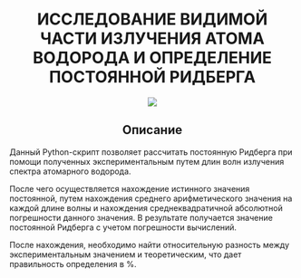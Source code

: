 <div align="center">
 <h1>ИССЛЕДОВАНИЕ ВИДИМОЙ ЧАСТИ ИЗЛУЧЕНИЯ АТОМА 
 ВОДОРОДА И ОПРЕДЕЛЕНИЕ ПОСТОЯННОЙ РИДБЕРГА</h1>
</div>
<div align="center">
 <img src="https://i.pinimg.com/originals/80/85/36/808536e504da54a3522fcaa2a4e209e7.gif" />
</div>
<div align="center">
 <h2>Описание</h2>
</div>
Данный Python-скрипт позволяет рассчитать постоянную Ридберга при помощи полученных экспериментальным путем длин волн излучения спектра атомарного водорода. 

После чего осуществляется нахождение истинного значения постоянной, путем нахождения среднего арифметического значения на каждой длине волны и нахождения среднеквадратичной абсолютной погрешности данного значения. В результате получается значение постоянной Ридберга с учетом погрешности вычислений. 

После нахождения, необходимо найти относительную разность между экспериментальным значением и теоретическим, что дает правильность определения в %.

